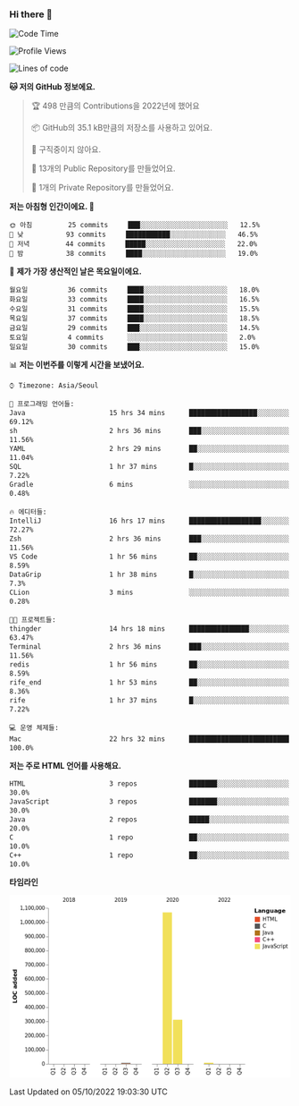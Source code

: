 ### Hi there 👋

<!--
**otm0937/otm0937** is a ✨ _special_ ✨ repository because its `README.md` (this file) appears on your GitHub profile.

Here are some ideas to get you started:

- 🔭 I’m currently working on ...
- 🌱 I’m currently learning ...
- 👯 I’m looking to collaborate on ...
- 🤔 I’m looking for help with ...
- 💬 Ask me about ...
- 📫 How to reach me: ...
- 😄 Pronouns: ...
- ⚡ Fun fact: ...
-->

  <!--START_SECTION:waka-->
![Code Time](http://img.shields.io/badge/Code%20Time-443%20hrs%2049%20mins-blue)

![Profile Views](http://img.shields.io/badge/Profile%20Views-0-blue)

![Lines of code](https://img.shields.io/badge/%EC%A0%80%EB%8A%94%20%EC%97%AC%ED%83%9C%EA%B9%8C%EC%A7%80%20-1%20Million%20%EC%A4%84%EC%9D%98%20%EC%BD%94%EB%93%9C%EB%A5%BC%20%EC%9E%91%EC%84%B1%ED%96%88%EC%96%B4%EC%9A%94.-blue)

**🐱 저의 GitHub 정보에요.** 

> 🏆 498 만큼의 Contributions을 2022년에 했어요
 > 
> 📦 GitHub의 35.1 kB만큼의 저장소를 사용하고 있어요. 
 > 
> 🚫 구직중이지 않아요.
 > 
> 📜 13개의 Public Repository를 만들었어요. 
 > 
> 🔑 1개의 Private Repository를 만들었어요. 
 > 
**저는 아침형 인간이에요. 🐤** 

```text
🌞 아침         25 commits     ███░░░░░░░░░░░░░░░░░░░░░░   12.5% 
🌆 낮　         93 commits     ███████████░░░░░░░░░░░░░░   46.5% 
🌃 저녁         44 commits     █████░░░░░░░░░░░░░░░░░░░░   22.0% 
🌙 밤　         38 commits     ████░░░░░░░░░░░░░░░░░░░░░   19.0%

```
📅 **제가 가장 생산적인 날은 목요일이에요.** 

```text
월요일          36 commits     ████░░░░░░░░░░░░░░░░░░░░░   18.0% 
화요일          33 commits     ████░░░░░░░░░░░░░░░░░░░░░   16.5% 
수요일          31 commits     ████░░░░░░░░░░░░░░░░░░░░░   15.5% 
목요일          37 commits     ████░░░░░░░░░░░░░░░░░░░░░   18.5% 
금요일          29 commits     ███░░░░░░░░░░░░░░░░░░░░░░   14.5% 
토요일          4 commits      ░░░░░░░░░░░░░░░░░░░░░░░░░   2.0% 
일요일          30 commits     ███░░░░░░░░░░░░░░░░░░░░░░   15.0%

```


📊 **저는 이번주를 이렇게 시간을 보냈어요.** 

```text
⌚︎ Timezone: Asia/Seoul

💬 프로그래밍 언어들: 
Java                     15 hrs 34 mins      █████████████████░░░░░░░░   69.12% 
sh                       2 hrs 36 mins       ███░░░░░░░░░░░░░░░░░░░░░░   11.56% 
YAML                     2 hrs 29 mins       ██░░░░░░░░░░░░░░░░░░░░░░░   11.04% 
SQL                      1 hr 37 mins        █░░░░░░░░░░░░░░░░░░░░░░░░   7.22% 
Gradle                   6 mins              ░░░░░░░░░░░░░░░░░░░░░░░░░   0.48%

🔥 에디터들: 
IntelliJ                 16 hrs 17 mins      ██████████████████░░░░░░░   72.27% 
Zsh                      2 hrs 36 mins       ███░░░░░░░░░░░░░░░░░░░░░░   11.56% 
VS Code                  1 hr 56 mins        ██░░░░░░░░░░░░░░░░░░░░░░░   8.59% 
DataGrip                 1 hr 38 mins        █░░░░░░░░░░░░░░░░░░░░░░░░   7.3% 
CLion                    3 mins              ░░░░░░░░░░░░░░░░░░░░░░░░░   0.28%

🐱‍💻 프로젝트들: 
thingder                 14 hrs 18 mins      ███████████████░░░░░░░░░░   63.47% 
Terminal                 2 hrs 36 mins       ███░░░░░░░░░░░░░░░░░░░░░░   11.56% 
redis                    1 hr 56 mins        ██░░░░░░░░░░░░░░░░░░░░░░░   8.59% 
rife_end                 1 hr 53 mins        ██░░░░░░░░░░░░░░░░░░░░░░░   8.36% 
rife                     1 hr 37 mins        █░░░░░░░░░░░░░░░░░░░░░░░░   7.22%

💻 운영 체제들: 
Mac                      22 hrs 32 mins      █████████████████████████   100.0%

```

**저는 주로 HTML 언어를 사용해요.** 

```text
HTML                     3 repos             ███████░░░░░░░░░░░░░░░░░░   30.0% 
JavaScript               3 repos             ███████░░░░░░░░░░░░░░░░░░   30.0% 
Java                     2 repos             █████░░░░░░░░░░░░░░░░░░░░   20.0% 
C                        1 repo              ██░░░░░░░░░░░░░░░░░░░░░░░   10.0% 
C++                      1 repo              ██░░░░░░░░░░░░░░░░░░░░░░░   10.0%

```


**타임라인**

![Chart not found](https://raw.githubusercontent.com/otm0937/otm0937/main/charts/bar_graph.png) 


 Last Updated on 05/10/2022 19:03:30 UTC
<!--END_SECTION:waka-->
